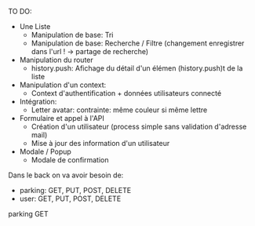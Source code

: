 TO DO: 
* Une Liste
    * Manipulation de base: Tri
    * Manipulation de base: Recherche / Filtre (changement enregistrer dans l'url ! -> partage de recherche)
* Manipulation du router
    * history.push: Afichage du détail d'un élémen (history.push)t de la liste
* Manipulation d'un context:
    * Context d'authentification + données utilisateurs connecté
* Intégration:
    * Letter avatar: contrainte: même couleur si même lettre
* Formulaire et appel à l'API
    * Création d'un utilisateur (process simple sans validation d'adresse mail)
    * Mise à jour des information d'un utilisateur
* Modale / Popup
    * Modale de confirmation

Dans le back on va avoir besoin de:
* parking: GET, PUT, POST, DELETE
* user: GET, PUT, POST, DELETE

parking GET